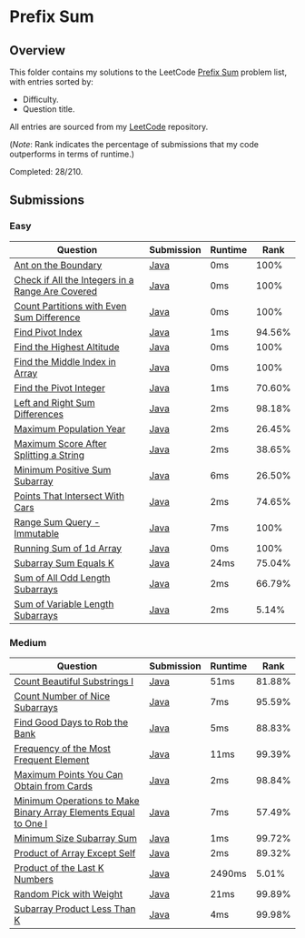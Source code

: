 # Prefix Sum

## Overview
This folder contains my solutions to the LeetCode [Prefix Sum](https://leetcode.com/problem-list/prefix-sum/) problem list,
with entries sorted by:
- Difficulty.
- Question title.

All entries are sourced from my [LeetCode](https://github.com/shumarb/leetcode) repository.

(*Note*: Rank indicates the percentage of submissions that my code outperforms in terms of runtime.)

Completed: 28/210.

## Submissions
### Easy
| Question                                                                                                                                        | Submission                                                                                                     | Runtime | Rank   |
|-------------------------------------------------------------------------------------------------------------------------------------------------|----------------------------------------------------------------------------------------------------------------|---------|--------|
| [Ant on the Boundary](https://leetcode.com/problems/ant-on-the-boundary/description/)                                                           | [Java](https://github.com/shumarb/leetcode/blob/main/submissions/AntOnTheBoundary.java)                        | 0ms     | 100%   |
| [Check if All the Integers in a Range Are Covered](https://leetcode.com/problems/check-if-all-the-integers-in-a-range-are-covered/description/) | [Java](https://github.com/shumarb/leetcode/blob/main/submissions/CheckIfAllTheIntegersInARangeAreCovered.java) | 0ms     | 100%   |
| [Count Partitions with Even Sum Difference](https://leetcode.com/problems/count-partitions-with-even-sum-difference/description/)               | [Java](https://github.com/shumarb/leetcode/blob/main/submissions/CountPartitionsWithEvenSumDifference.java)    | 0ms     | 100%   |
| [Find Pivot Index](https://leetcode.com/problems/find-pivot-index/description/)                                                                 | [Java](https://github.com/shumarb/leetcode/blob/main/submissions/FindPivotIndex.java)                          | 1ms     | 94.56% |
| [Find the Highest Altitude](https://leetcode.com/problems/find-the-highest-altitude/description/)                                               | [Java](https://github.com/shumarb/leetcode/blob/main/submissions/FindTheHighestAltitude.java)                  | 0ms     | 100%   |
| [Find the Middle Index in Array](https://leetcode.com/problems/find-the-middle-index-in-array/description/)                                     | [Java](https://github.com/shumarb/leetcode/blob/main/submissions/FindTheMiddleIndexInArray.java)               | 0ms     | 100%   |
| [Find the Pivot Integer](https://leetcode.com/problems/find-the-pivot-integer/description/)                                                     | [Java](https://github.com/shumarb/leetcode/blob/main/submissions/FindThePivotInteger.java)                     | 1ms     | 70.60% |
| [Left and Right Sum Differences](https://leetcode.com/problems/left-and-right-sum-differences/description/)                                     | [Java](https://github.com/shumarb/leetcode/blob/main/submissions/LeftAndRightSumDifferences.java)              | 2ms     | 98.18% |
| [Maximum Population Year](https://leetcode.com/problems/maximum-population-year/description/)                                                   | [Java](https://github.com/shumarb/leetcode/blob/main/submissions/MaximumPopulationYear.java)                   | 2ms     | 26.45% |
| [Maximum Score After Splitting a String](https://leetcode.com/problems/maximum-score-after-splitting-a-string/description/)                     | [Java](https://github.com/shumarb/leetcode/blob/main/submissions/MaximumScoreAfterSplittingAString.java)       | 2ms     | 38.65% |
| [Minimum Positive Sum Subarray](https://leetcode.com/problems/minimum-positive-sum-subarray/description/)                                       | [Java](https://github.com/shumarb/leetcode/blob/main/submissions/MinimumPositiveSumSubarray.java)              | 6ms     | 26.50% |
| [Points That Intersect With Cars](https://leetcode.com/problems/points-that-intersect-with-cars/description/)                                   | [Java](https://github.com/shumarb/leetcode/blob/main/submissions/PointsThatIntersectWithCars.java)             | 2ms     | 74.65% |
| [Range Sum Query - Immutable](https://leetcode.com/problems/range-sum-query-immutable/description/)                                             | [Java](https://github.com/shumarb/leetcode/blob/main/submissions/NumArray.java)                                | 7ms     | 100%   |
| [Running Sum of 1d Array](https://leetcode.com/problems/running-sum-of-1d-array/description/)                                                   | [Java](https://github.com/shumarb/leetcode/blob/main/submissions/RunningSumOf1DArray.java)                     | 0ms     | 100%   |
| [Subarray Sum Equals K](https://leetcode.com/problems/subarray-sum-equals-k/description/)                                                       | [Java](https://github.com/shumarb/leetcode/blob/main/submissions/SubarraySumEqualsK.java)                      | 24ms    | 75.04% |
| [Sum of All Odd Length Subarrays](https://leetcode.com/problems/sum-of-all-odd-length-subarrays/description/)                                   | [Java](https://github.com/shumarb/leetcode/blob/main/submissions/SumOfAllOddLengthSubarrays.java)              | 2ms     | 66.79% |
| [Sum of Variable Length Subarrays](https://leetcode.com/problems/sum-of-variable-length-subarrays/description/)                                 | [Java](https://github.com/shumarb/leetcode/blob/main/submissions/SumOfVariableLengthSubarrays.java)            | 2ms     | 5.14%  |

### Medium
| Question                                                                                                                                                                      | Submission                                                                                                                     | Runtime | Rank   |
|-------------------------------------------------------------------------------------------------------------------------------------------------------------------------------|--------------------------------------------------------------------------------------------------------------------------------|---------|--------|
| [Count Beautiful Substrings I](https://leetcode.com/problems/count-beautiful-substrings-i/description/)                                                                       | [Java](https://github.com/shumarb/leetcode/blob/main/submissions/CountBeautifulSubstringsOne.java)                             | 51ms    | 81.88% |
| [Count Number of Nice Subarrays](https://leetcode.com/problems/count-beautiful-number-of-nice-subarrays/description/)                                                         | [Java](https://github.com/shumarb/leetcode/blob/main/submissions/CountNumberOfNiceSubarrays.java)                              | 7ms     | 95.59% |
| [Find Good Days to Rob the Bank](https://leetcode.com/problems/find-good-days-to-rob-the-bank/description/)                                                                   | [Java](https://github.com/shumarb/leetcode/blob/main/submissions/FindGoodDaysToRobTheBank.java)                                | 5ms     | 88.83% |
| [Frequency of the Most Frequent Element](https://leetcode.com/problems/frequency-of-the-most-frequent-element/description/)                                                   | [Java](https://github.com/shumarb/leetcode/blob/main/submissions/FrequencyOfTheMostFrequentElement.java)                       | 11ms    | 99.39% |
| [Maximum Points You Can Obtain from Cards](https://leetcode.com/problems/maximum-points-you-can-obtain-from-cards/description/)                                               | [Java](https://github.com/shumarb/leetcode/blob/main/submissions/MaximumPointsYouCanObtainFromCards.java)                      | 2ms     | 98.84% |
| [Minimum Operations to Make Binary Array Elements Equal to One I](https://leetcode.com/problems/minimum-operations-to-make-binary-array-elements-equal-to-one-i/description/) | [Java](https://github.com/shumarb/leetcode/blob/main/submissions/MinimumOperationsToMakeBinaryArrayElementsEqualToOneOne.java) | 7ms     | 57.49% |
| [Minimum Size Subarray Sum](https://leetcode.com/problems/minimum-size-subarray-sum/description/)                                                                             | [Java](https://github.com/shumarb/leetcode/blob/main/submissions/MinimumSizeSubarraySum.java)                                  | 1ms     | 99.72% |
| [Product of Array Except Self](https://leetcode.com/problems/product-of-array-except-self/description/)                                                                       | [Java](https://github.com/shumarb/leetcode/blob/main/submissions/ProductOfArrayExceptSelf.java)                                | 2ms     | 89.32% |
| [Product of the Last K Numbers](https://leetcode.com/problems/product-of-the-last-k-numbers/description/)                                                                     | [Java](https://github.com/shumarb/leetcode/blob/main/submissions/ProductOfNumbers.java)                                        | 2490ms  | 5.01%  |
| [Random Pick with Weight](https://leetcode.com/problems/random-pick-with-weight/description/)                                                                                 | [Java](https://github.com/shumarb/leetcode/blob/main/submissions/RandomPickWithWeight.java)                                    | 21ms    | 99.89% |
| [Subarray Product Less Than K](https://leetcode.com/problems/subarray-product-less-than-k/description/)                                                                       | [Java](https://github.com/shumarb/leetcode/blob/main/submissions/SubarrayProductLessThanK.java)                                | 4ms     | 99.98% |
